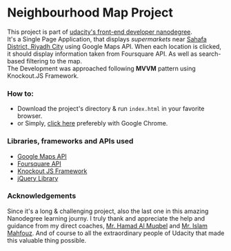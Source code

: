 # Neighbourhood Map Project
This project is part of [udacity's front-end developer nanodegree](https://udacity.com/course/front-end-web-developer-nanodegree--nd001).\
It's a Single Page Application, that displays _supermarkets_ near [Sahafa District, Riyadh City](https://goo.gl/maps/Kapw8bLUrKx) using Google Maps API. When each location is clicked, it should display information taken from Foursquare API. As well as search-based filtering to the map.\
The Development was approached following __MVVM__ pattern using Knockout.JS Framework.

### How to:
- Download the project's directory & run `index.html` in your favorite browser.
- or Simply, [click here](https://khalid0n.github.io/Neighbourhood-Map/) preferebly with Google Chrome.

### Libraries, frameworks and APIs used
- [Google Maps API](https://developers.google.com/maps/documentation/javascript/) 
- [Foursquare API](https://developer.foursquare.com)
- [Knockout JS Framework](http://knockoutjs.com) 
- [jQuery Library](https://jquery.com)


### Acknowledgements
Since it's a long & challenging project, also the last one in this amazing Nanodegree learning journy.
I truly thank and appreciate the help and guidance from my direct coaches,  [Mr. Hamad Al Muqbel](https://www.linkedin.com/in/hamadalmuqbel/) and [Mr. Islam Mahfouz](https://www.linkedin.com/in/islamheshamashraf/). And of course to all the extraordinary people of Udacity that made this valuable thing possible. 
